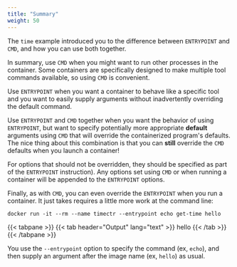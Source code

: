 ```yaml
---
title: "Summary"
weight: 50
---
```


The `time` example introduced you to the difference between `ENTRYPOINT`
and `CMD`, and how you can use both together.

In summary, use `CMD` when you might want to run other processes in the
container. Some containers are specifically designed to make multiple tool
commands available, so using `CMD` is convenient.

Use `ENTRYPOINT` when you want a container to behave like a specific tool and
you want to easily supply arguments without inadvertently overriding the default
command.

Use `ENTRYPOINT` and `CMD` together when you want the behavior of using
`ENTRYPOINT`, but want to specify potentially more appropriate **default** 
arguments using `CMD` that will
override the containerized program's defaults. The nice thing about this
combination is that you can **still** override the `CMD` defaults when you
launch a container!

For options that should not be overridden, they should be specified as part of
the `ENTRYPOINT` instruction). Any options set using `CMD` or when running a
container will be appended to the `ENTRYPOINT` options.

Finally, as with `CMD`, you can even override the `ENTRYPOINT` when you run a
container. It just takes requires a little more work at the command line:

```text
docker run -it --rm --name timectr --entrypoint echo get-time hello
```

<!-- markdownlint-disable -->
{{< tabpane >}}
{{< tab header="Output" lang="text" >}}
hello
{{< /tab >}}
{{< /tabpane >}}
<!-- markdownlint-restore -->

You use the `--entrypoint` option to specify the command (ex, `echo`), and then
supply an argument after the image name (ex, `hello`) as usual.
